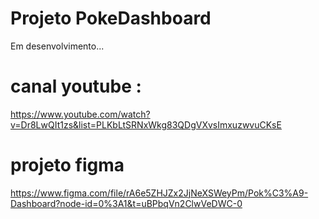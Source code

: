 # Projeto PokeDashboard

Em desenvolvimento...

# canal youtube : 

https://www.youtube.com/watch?v=Dr8LwQIt1zs&list=PLKbLtSRNxWkg83QDgVXvsImxuzwvuCKsE


# projeto figma

https://www.figma.com/file/rA6e5ZHJZx2JjNeXSWeyPm/Pok%C3%A9-Dashboard?node-id=0%3A1&t=uBPbqVn2ClwVeDWC-0
